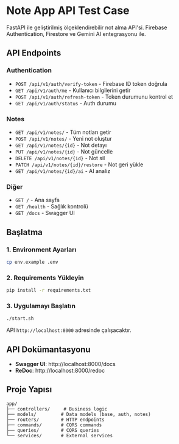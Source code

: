 # Note App API Test Case

FastAPI ile geliştirilmiş ölçeklendirebilir not alma API'si. Firebase Authentication, Firestore ve Gemini AI entegrasyonu ile.

## API Endpoints

### Authentication
- `POST /api/v1/auth/verify-token` - Firebase ID token doğrula
- `GET /api/v1/auth/me` - Kullanıcı bilgilerini getir
- `POST /api/v1/auth/refresh-token` - Token durumunu kontrol et
- `GET /api/v1/auth/status` - Auth durumu

### Notes
- `GET /api/v1/notes/` - Tüm notları getir
- `POST /api/v1/notes/` - Yeni not oluştur
- `GET /api/v1/notes/{id}` - Not detayı
- `PUT /api/v1/notes/{id}` - Not güncelle
- `DELETE /api/v1/notes/{id}` - Not sil
- `PATCH /api/v1/notes/{id}/restore` - Not geri yükle
- `GET /api/v1/notes/{id}/ai` - AI analiz

### Diğer
- `GET /` - Ana sayfa
- `GET /health` - Sağlık kontrolü
- `GET /docs` - Swagger UI

## Başlatma

### 1. Environment Ayarları
```bash
cp env.example .env
```

### 2. Requirements Yükleyin
```bash
pip install -r requirements.txt
```

### 3. Uygulamayı Başlatın
```bash
./start.sh
```

API `http://localhost:8000` adresinde çalışacaktır.

## API Dokümantasyonu

- **Swagger UI**: http://localhost:8000/docs
- **ReDoc**: http://localhost:8000/redoc

## Proje Yapısı

```
app/
├── controllers/     # Business logic
├── models/         # Data models (base, auth, notes)
├── routers/        # HTTP endpoints
├── commands/       # CQRS commands
├── queries/        # CQRS queries
└── services/       # External services
```


